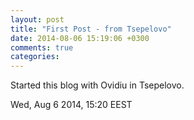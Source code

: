 ```yaml
---
layout: post
title: "First Post - from Tsepelovo"
date: 2014-08-06 15:19:06 +0300
comments: true
categories:
---
```


Started this blog with Ovidiu in Tsepelovo.

Wed, Aug  6 2014, 15:20 EEST
